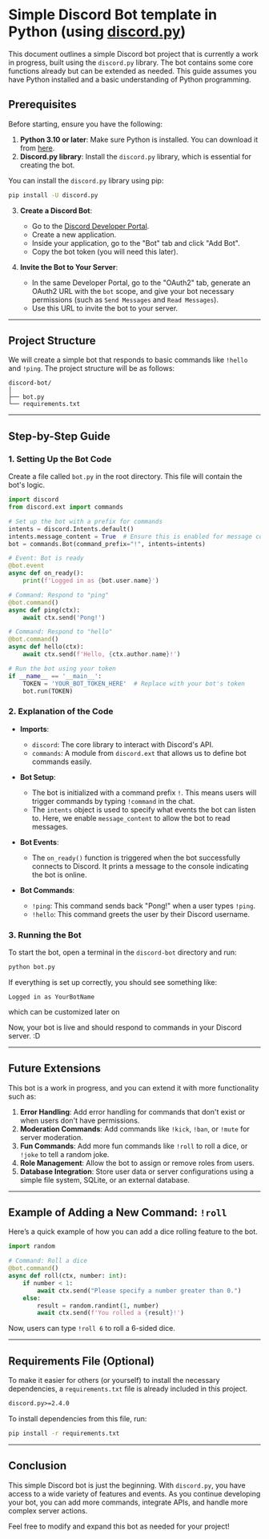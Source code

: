 # Simple Discord Bot template in Python (using [discord.py](https://github.com/Rapptz/discord.py))

This document outlines a simple Discord bot project that is currently a work in progress, built using the `discord.py` library. The bot contains some core functions already but can be extended as needed. This guide assumes you have Python installed and a basic understanding of Python programming.

## Prerequisites

Before starting, ensure you have the following:

1. **Python 3.10 or later**: Make sure Python is installed. You can download it from [here](https://www.python.org/downloads/).
2. **Discord.py library**: Install the `discord.py` library, which is essential for creating the bot.

You can install the `discord.py` library using pip:

```bash
pip install -U discord.py
```

3. **Create a Discord Bot**:  
   - Go to the [Discord Developer Portal](https://discord.com/developers/applications).
   - Create a new application.
   - Inside your application, go to the "Bot" tab and click "Add Bot".
   - Copy the bot token (you will need this later).

4. **Invite the Bot to Your Server**:  
   - In the same Developer Portal, go to the "OAuth2" tab, generate an OAuth2 URL with the `bot` scope, and give your bot necessary permissions (such as `Send Messages` and `Read Messages`).
   - Use this URL to invite the bot to your server.

---

## Project Structure

We will create a simple bot that responds to basic commands like `!hello` and `!ping`. The project structure will be as follows:

```
discord-bot/
│
├── bot.py
└── requirements.txt
```

---

## Step-by-Step Guide

### 1. Setting Up the Bot Code

Create a file called `bot.py` in the root directory. This file will contain the bot's logic.

```python
import discord
from discord.ext import commands

# Set up the bot with a prefix for commands
intents = discord.Intents.default()
intents.message_content = True  # Ensure this is enabled for message content access
bot = commands.Bot(command_prefix="!", intents=intents)

# Event: Bot is ready
@bot.event
async def on_ready():
    print(f'Logged in as {bot.user.name}')

# Command: Respond to "ping"
@bot.command()
async def ping(ctx):
    await ctx.send('Pong!')

# Command: Respond to "hello"
@bot.command()
async def hello(ctx):
    await ctx.send(f'Hello, {ctx.author.name}!')

# Run the bot using your token
if __name__ == '__main__':
    TOKEN = 'YOUR_BOT_TOKEN_HERE'  # Replace with your bot's token
    bot.run(TOKEN)
```

### 2. Explanation of the Code

- **Imports**:
  - `discord`: The core library to interact with Discord's API.
  - `commands`: A module from `discord.ext` that allows us to define bot commands easily.

- **Bot Setup**:
  - The bot is initialized with a command prefix `!`. This means users will trigger commands by typing `!command` in the chat.
  - The `intents` object is used to specify what events the bot can listen to. Here, we enable `message_content` to allow the bot to read messages.

- **Bot Events**:
  - The `on_ready()` function is triggered when the bot successfully connects to Discord. It prints a message to the console indicating the bot is online.

- **Bot Commands**:
  - `!ping`: This command sends back "Pong!" when a user types `!ping`.
  - `!hello`: This command greets the user by their Discord username.

### 3. Running the Bot

To start the bot, open a terminal in the `discord-bot` directory and run:

```bash
python bot.py
```

If everything is set up correctly, you should see something like:

```
Logged in as YourBotName
```

which can be customized later on

Now, your bot is live and should respond to commands in your Discord server. :D

---

## Future Extensions

This bot is a work in progress, and you can extend it with more functionality such as:

1. **Error Handling**: Add error handling for commands that don't exist or when users don't have permissions.
2. **Moderation Commands**: Add commands like `!kick`, `!ban`, or `!mute` for server moderation.
3. **Fun Commands**: Add more fun commands like `!roll` to roll a dice, or `!joke` to tell a random joke.
4. **Role Management**: Allow the bot to assign or remove roles from users.
5. **Database Integration**: Store user data or server configurations using a simple file system, SQLite, or an external database.

---

## Example of Adding a New Command: `!roll`

Here’s a quick example of how you can add a dice rolling feature to the bot.

```python
import random

# Command: Roll a dice
@bot.command()
async def roll(ctx, number: int):
    if number < 1:
        await ctx.send("Please specify a number greater than 0.")
    else:
        result = random.randint(1, number)
        await ctx.send(f'You rolled a {result}!')
```

Now, users can type `!roll 6` to roll a 6-sided dice.

---

## Requirements File (Optional)

To make it easier for others (or yourself) to install the necessary dependencies, a `requirements.txt` file is already included in this project.

```txt
discord.py>=2.4.0
```

To install dependencies from this file, run:

```bash
pip install -r requirements.txt
```

---

## Conclusion

This simple Discord bot is just the beginning. With `discord.py`, you have access to a wide variety of features and events. As you continue developing your bot, you can add more commands, integrate APIs, and handle more complex server actions.

Feel free to modify and expand this bot as needed for your project!
